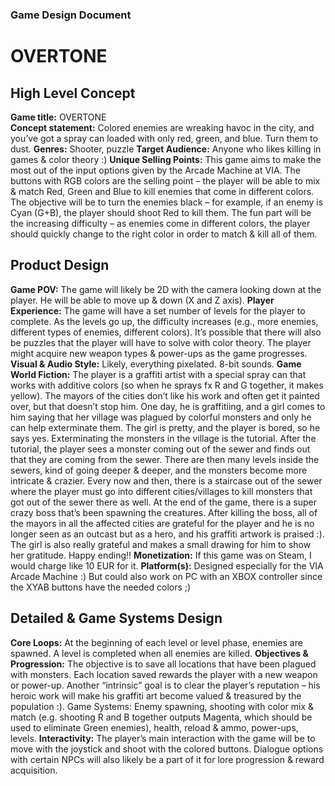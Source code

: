
### Game Design Document

# OVERTONE

## High Level Concept

**Game title:** OVERTONE  
**Concept statement:** Colored enemies are wreaking havoc in the city, and you’ve got a spray can loaded with only red, green, and blue. Turn them to dust.
**Genres:** Shooter, puzzle
**Target Audience:** Anyone who likes killing in games & color theory :)
**Unique Selling Points:** This game aims to make the most out of the input options given by the Arcade Machine at VIA. The buttons with RGB colors are the selling point – the player will be able to mix & match Red, Green and Blue to kill enemies that come in different colors. The objective will be to turn the enemies black – for example, if an enemy is Cyan (G+B), the player should shoot Red to kill them. The fun part will be the increasing difficulty – as enemies come in different colors, the player should quickly change to the right color in order to match & kill all of them.

## Product Design

**Game POV:** The game will likely be 2D with the camera looking down at the player. He will be able to move up & down (X and Z axis).
**Player Experience:** The game will have a set number of levels for the player to complete. As the levels go up, the difficulty increases (e.g., more enemies, different types of enemies, different colors). It’s possible that there will also be puzzles that the player will have to solve with color theory. The player might acquire new weapon types & power-ups as the game progresses.
**Visual & Audio Style:** Likely, everything pixelated. 8-bit sounds.
**Game World Fiction:** The player is a graffiti artist with a special spray can that works with additive colors (so when he sprays fx R and G together, it makes yellow). The mayors of the cities don’t like his work and often get it painted over, but that doesn’t stop him. One day, he is graffitiing, and a girl comes to him saying that her village was plagued by colorful monsters and only he can help exterminate them. The girl is pretty, and the player is bored, so he says yes. Exterminating the monsters in the village is the tutorial. After the tutorial, the player sees a monster coming out of the sewer and finds out that they are coming from the sewer. There are then many levels inside the sewers, kind of going deeper & deeper, and the monsters become more intricate & crazier. Every now and then, there is a staircase out of the sewer where the player must go into different cities/villages to kill monsters that got out of the sewer there as well. At the end of the game, there is a super crazy boss that’s been spawning the creatures. After killing the boss, all of the mayors in all the affected cities are grateful for the player and he is no longer seen as an outcast but as a hero, and his graffiti artwork is praised :). The girl is also really grateful and makes a small drawing for him to show her gratitude. Happy ending!!
**Monetization:** If this game was on Steam, I would charge like 10 EUR for it.
**Platform(s):** Designed especially for the VIA Arcade Machine :) But could also work on PC with an XBOX controller since the XYAB buttons have the needed colors ;)

## Detailed & Game Systems Design
**Core Loops:** At the beginning of each level or level phase, enemies are spawned. A level is completed when all enemies are killed.
**Objectives & Progression:** The objective is to save all locations that have been plagued with monsters. Each location saved rewards the player with a new weapon or power-up. Another “intrinsic” goal is to clear the player’s reputation – his heroic work will make his graffiti art become valued & treasured by the population :).
Game Systems: Enemy spawning, shooting with color mix & match (e.g. shooting R and B together outputs Magenta, which should be used to eliminate Green enemies), health, reload & ammo, power-ups, levels.
**Interactivity:** The player’s main interaction with the game will be to move with the joystick and shoot with the colored buttons. Dialogue options with certain NPCs will also likely be a part of it for lore progression & reward acquisition.

